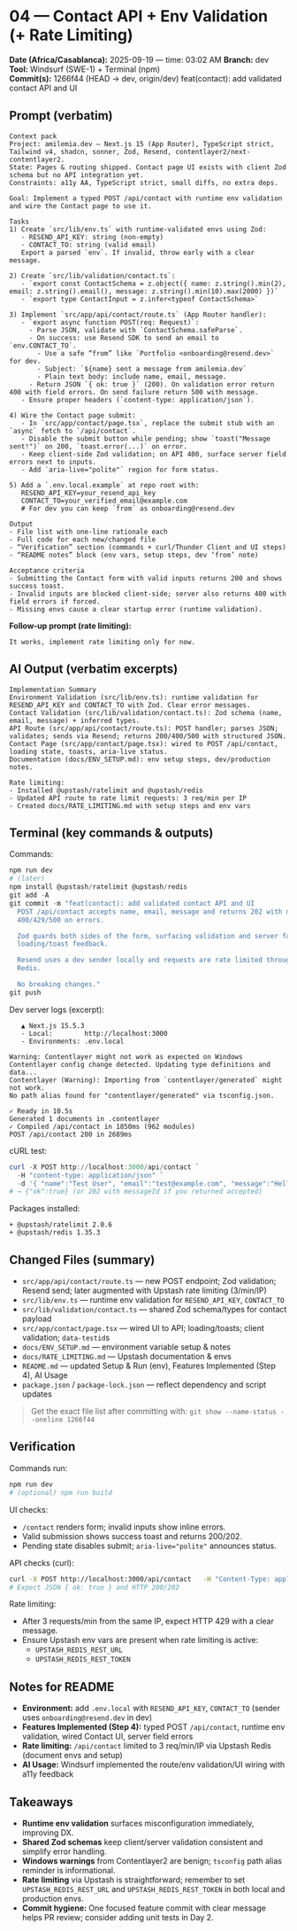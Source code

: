 # 04 — Contact API + Env Validation (+ Rate Limiting)

**Date (Africa/Casablanca):** 2025-09-19 — time: 03:02 AM 
**Branch:** dev  
**Tool:** Windsurf (SWE-1) + Terminal (npm)  
**Commit(s):** 1266f44 (HEAD -> dev, origin/dev) feat(contact): add validated contact API and UI

## Prompt (verbatim)
```text
Context pack
Project: amilemia.dev — Next.js 15 (App Router), TypeScript strict, Tailwind v4, shadcn, sonner, Zod, Resend, contentlayer2/next-contentlayer2.
State: Pages & routing shipped. Contact page UI exists with client Zod schema but no API integration yet.
Constraints: a11y AA, TypeScript strict, small diffs, no extra deps.

Goal: Implement a typed POST /api/contact with runtime env validation and wire the Contact page to use it.

Tasks
1) Create `src/lib/env.ts` with runtime-validated envs using Zod:
   - RESEND_API_KEY: string (non-empty)
   - CONTACT_TO: string (valid email)
   Export a parsed `env`. If invalid, throw early with a clear message.

2) Create `src/lib/validation/contact.ts`:
   - `export const ContactSchema = z.object({ name: z.string().min(2), email: z.string().email(), message: z.string().min(10).max(2000) })`
   - `export type ContactInput = z.infer<typeof ContactSchema>`

3) Implement `src/app/api/contact/route.ts` (App Router handler):
   - `export async function POST(req: Request)`:
     - Parse JSON, validate with `ContactSchema.safeParse`.
     - On success: use Resend SDK to send an email to `env.CONTACT_TO`.
       - Use a safe “from” like `Portfolio <onboarding@resend.dev>` for dev.
       - Subject: `${name} sent a message from amilemia.dev`
       - Plain text body: include name, email, message.
     - Return JSON `{ ok: true }` (200). On validation error return 400 with field errors. On send failure return 500 with message.
   - Ensure proper headers (`content-type: application/json`).

4) Wire the Contact page submit:
   - In `src/app/contact/page.tsx`, replace the submit stub with an `async` fetch to `/api/contact`.
   - Disable the submit button while pending; show `toast("Message sent!")` on 200, `toast.error(...)` on error.
   - Keep client-side Zod validation; on API 400, surface server field errors next to inputs.
   - Add `aria-live="polite"` region for form status.

5) Add a `.env.local.example` at repo root with:
   RESEND_API_KEY=your_resend_api_key
   CONTACT_TO=your_verified_email@example.com
   # For dev you can keep `from` as onboarding@resend.dev

Output
- File list with one-line rationale each
- Full code for each new/changed file
- “Verification” section (commands + curl/Thunder Client and UI steps)
- “README notes” block (env vars, setup steps, dev ‘from’ note)

Acceptance criteria
- Submitting the Contact form with valid inputs returns 200 and shows success toast.
- Invalid inputs are blocked client-side; server also returns 400 with field errors if forced.
- Missing envs cause a clear startup error (runtime validation).
```

**Follow-up prompt (rate limiting):**
```text
It works, implement rate limiting only for now.
```

## AI Output (verbatim excerpts)
```text
Implementation Summary
Environment Validation (src/lib/env.ts): runtime validation for RESEND_API_KEY and CONTACT_TO with Zod. Clear error messages.
Contact Validation (src/lib/validation/contact.ts): Zod schema (name, email, message) + inferred types.
API Route (src/app/api/contact/route.ts): POST handler; parses JSON; validates; sends via Resend; returns 200/400/500 with structured JSON.
Contact Page (src/app/contact/page.tsx): wired to POST /api/contact, loading state, toasts, aria-live status.
Documentation (docs/ENV_SETUP.md): env setup steps, dev/production notes.

Rate limiting:
- Installed @upstash/ratelimit and @upstash/redis
- Updated API route to rate limit requests: 3 req/min per IP
- Created docs/RATE_LIMITING.md with setup steps and env vars
```

## Terminal (key commands & outputs)
Commands:
```powershell
npm run dev
# (later)
npm install @upstash/ratelimit @upstash/redis
git add -A
git commit -m "feat(contact): add validated contact API and UI
  POST /api/contact accepts name, email, message and returns 202 with messageId, or
  400/429/500 on errors.

  Zod guards both sides of the form, surfacing validation and server failures with
  loading/toast feedback.

  Resend uses a dev sender locally and requests are rate limited through Upstash
  Redis.

  No breaking changes."
git push
```

Dev server logs (excerpt):
```text
   ▲ Next.js 15.5.3
   - Local:        http://localhost:3000
   - Environments: .env.local

Warning: Contentlayer might not work as expected on Windows
Contentlayer config change detected. Updating type definitions and data...
Contentlayer (Warning): Importing from `contentlayer/generated` might not work.
No path alias found for "contentlayer/generated" via tsconfig.json.

✓ Ready in 10.5s
Generated 1 documents in .contentlayer
✓ Compiled /api/contact in 1850ms (962 modules)
POST /api/contact 200 in 2689ms
```

cURL test:
```powershell
curl -X POST http://localhost:3000/api/contact `
  -H "content-type: application/json" `
  -d '{ "name":"Test User", "email":"test@example.com", "message":"Hello from curl!" }'
# → {"ok":true} (or 202 with messageId if you returned accepted)
```

Packages installed:
```text
+ @upstash/ratelimit 2.0.6
+ @upstash/redis 1.35.3
```

## Changed Files (summary)
- `src/app/api/contact/route.ts` — new POST endpoint; Zod validation; Resend send; later augmented with Upstash rate limiting (3/min/IP)
- `src/lib/env.ts` — runtime env validation for `RESEND_API_KEY`, `CONTACT_TO`
- `src/lib/validation/contact.ts` — shared Zod schema/types for contact payload
- `src/app/contact/page.tsx` — wired UI to API; loading/toasts; client validation; `data-testid`s
- `docs/ENV_SETUP.md` — environment variable setup & notes
- `docs/RATE_LIMITING.md` — Upstash documentation & envs
- `README.md` — updated Setup & Run (env), Features Implemented (Step 4), AI Usage
- `package.json` / `package-lock.json` — reflect dependency and script updates

> Get the exact file list after committing with:
> `git show --name-status --oneline 1266f44`

## Verification
Commands run:
```bash
npm run dev
# (optional) npm run build
```

UI checks:
- `/contact` renders form; invalid inputs show inline errors.
- Valid submission shows success toast and returns 200/202.
- Pending state disables submit; `aria-live="polite"` announces status.

API checks (curl):
```bash
curl -X POST http://localhost:3000/api/contact   -H "Content-Type: application/json"   -d '{"name":"Test User","email":"test@example.com","message":"Hello"}'
# Expect JSON { ok: true } and HTTP 200/202
```

Rate limiting:
- After 3 requests/min from the same IP, expect HTTP 429 with a clear message.
- Ensure Upstash env vars are present when rate limiting is active:
  - `UPSTASH_REDIS_REST_URL`
  - `UPSTASH_REDIS_REST_TOKEN`

## Notes for README
- **Environment:** add `.env.local` with `RESEND_API_KEY`, `CONTACT_TO` (sender uses `onboarding@resend.dev` in dev)
- **Features Implemented (Step 4):** typed POST `/api/contact`, runtime env validation, wired Contact UI, server field errors
- **Rate limiting:** `/api/contact` limited to 3 req/min/IP via Upstash Redis (document envs and setup)
- **AI Usage:** Windsurf implemented the route/env validation/UI wiring with a11y feedback

## Takeaways
- **Runtime env validation** surfaces misconfiguration immediately, improving DX.
- **Shared Zod schemas** keep client/server validation consistent and simplify error handling.
- **Windows warnings** from Contentlayer2 are benign; `tsconfig` path alias reminder is informational.
- **Rate limiting** via Upstash is straightforward; remember to set `UPSTASH_REDIS_REST_URL` and `UPSTASH_REDIS_REST_TOKEN` in both local and production envs.
- **Commit hygiene:** One focused feature commit with clear message helps PR review; consider adding unit tests in Day 2.
